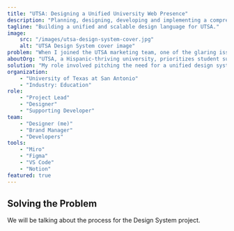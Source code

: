```yaml
---
title: "UTSA: Designing a Unified University Web Presence"
description: "Planning, designing, developing and implementing a comprehensive design system for the university. Allowing the creation and evolution of cohesive, accessible, user-friendly web experiences."
tagline: "Building a unified and scalable design language for UTSA."
image:
    src: "/images/utsa-design-system-cover.jpg"
    alt: "UTSA Design System cover image"
problem: "When I joined the UTSA marketing team, one of the glaring issues was the university's disjointed web presence. Despite sharing colors, the website looked like a mishmash of different schools and departments, lacking cohesion and a unified identity. My primary mission was to address this by spearheading the creation and development of a comprehensive design system that would unify UTSA's online presence while allowing for creativity and flexibility across departments."
aboutOrg: "UTSA, a Hispanic-thriving university, prioritizes student success and research excellence. As one of around 20 Hispanic-serving institutions with Tier One research status, UTSA stands as a model for urban-serving public universities. Dedicated to transformative learning, UTSA contributes to San Antonio's growth as the nation's seventh-largest city, considering the city an extended campus that embodies its commitment to community and education."
solution: "My role involved pitching the need for a unified design system to leadership and stakeholders, planning, and conducting an exhaustive audit of our existing websites. This audit helped us identify key elements to tackle initially, such as navigation, footers, color palettes, and typefaces. By expanding an existing pattern library created for the academics department, we aimed to encompass a broader range of needs, thus laying the groundwork for a more cohesive website that served marketing and promotional purposes across various departments."
organization:
    - "University of Texas at San Antonio"
    - "Industry: Education"
role:
    - "Project Lead"
    - "Designer"
    - "Supporting Developer"
team:
    - "Designer (me)"
    - "Brand Manager"
    - "Developers"
tools:
    - "Miro"
    - "Figma"
    - "VS Code"
    - "Notion"
featured: true
---
```


## Solving the Problem
<!-- Intro Text goes here -->

We will be talking about the process for the Design System project. 
